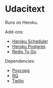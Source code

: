 # Udacitext

Runs on Heroku.

Add-ons:

- [Heroku Scheduler](https://addons.heroku.com/scheduler)
- [Heroku Postgres](https://addons.heroku.com/heroku-postgresql)
- [Redis To Go](https://addons.heroku.com/RedisToGo)

Dependencies:

- [Psycopg](http://initd.org/psycopg/)
- [RQ](http://python-rq.org)
- [Twilio](https://www.twilio.com)
